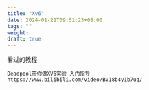 ```yaml
---
title: "Xv6"
date: 2024-01-21T09:51:23+08:00
tags: ""
weight: 
draft: true
---
```


看过的教程
```
Deadpool带你做XV6实验-入门指导https://www.bilibili.com/video/BV18b4y1b7uq/


```